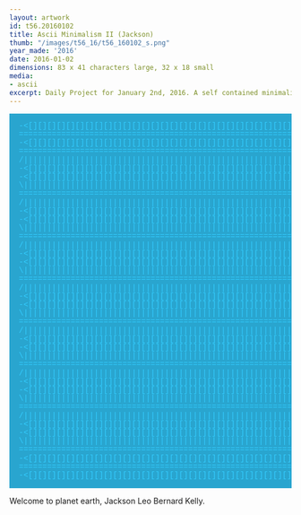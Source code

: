 ```yaml
---
layout: artwork
id: t56.20160102
title: Ascii Minimalism II (Jackson)
thumb: "/images/t56_16/t56_160102_s.png"
year_made: '2016'
date: 2016-01-02
dimensions: 83 x 41 characters large, 32 x 18 small
media:
- ascii
excerpt: Daily Project for January 2nd, 2016. A self contained minimalist ascii artwork. Fonts and css styles are allowed and included on page. Adapts to mobile and laptop breakpoints. 
---
```


<style>
    pre {
        background-color: #29A5CF;
        color: #33CCFF;
        font-family: "Courier New",Courier,"Lucida Sans Typewriter","Lucida Typewriter",monospace;
        font-size: .875rem;
        line-height: .95rem;
    }

    @media screen and (max-width: 600px) {
      .ascii-large {
        display: none;
      }
      pre {
        width: 265px;
      }
    }
    @media screen and (min-width: 600px){
        .ascii-small {
          display: none;
      }
    }
</style>

<pre class="ascii-large">

  -<[][][][][][][][][][][][][][][][][][][][][][][][][][][][][][][][][][][][][]>-
  ==============================================================================
  -<[][][][][][][][][][][][][][][][][][][][][][][][][][][][][][][][][][][][][]>-
  ==============================================================================
  /||||||||||||||||||||||||||||||||||||||||||||||||||||||||||||||||||||||||||||\
  -<[][][][][][][][][][][][][][][][][][][][][][][][][][][][][][][][][][][][][]>-
  -<[][][][][][][][][][][][][][][][][][][][][][][][][][][][][][][][][][][][][]>-
  \||||||||||||||||||||||||||||||||||||||||||||||||||||||||||||||||||||||||||||/
  ==============================================================================
  /||||||||||||||||||||||||||||||||||||||||||||||||||||||||||||||||||||||||||||\
  -<[][][][][][][][][][][][][][][][][][][][][][][][][][][][][][][][][][][][][]>-
  -<[][][][][][][][][][][][][][][][][][][][][][][][][][][][][][][][][][][][][]>-
  \||||||||||||||||||||||||||||||||||||||||||||||||||||||||||||||||||||||||||||/
  ==============================================================================
  /||||||||||||||||||||||||||||||||||||||||||||||||||||||||||||||||||||||||||||\
  -<[][][][][][][][][][][][][][][][][][][][][][][][][][][][][][][][][][][][][]>-
  -<[][][][][][][][][][][][][][][][][][][][][][][][][][][][][][][][][][][][][]>-
  \||||||||||||||||||||||||||||||||||||||||||||||||||||||||||||||||||||||||||||/
  ==============================================================================
  /||||||||||||||||||||||||||||||||||||||||||||||||||||||||||||||||||||||||||||\
  -<[][][][][][][][][][][][][][][][][][][][][][][][][][][][][][][][][][][][][]>-
  -<[][][][][][][][][][][][][][][][][][][][][][][][][][][][][][][][][][][][][]>-
  \||||||||||||||||||||||||||||||||||||||||||||||||||||||||||||||||||||||||||||/
  ==============================================================================
  /||||||||||||||||||||||||||||||||||||||||||||||||||||||||||||||||||||||||||||\
  -<[][][][][][][][][][][][][][][][][][][][][][][][][][][][][][][][][][][][][]>-
  -<[][][][][][][][][][][][][][][][][][][][][][][][][][][][][][][][][][][][][]>-
  \||||||||||||||||||||||||||||||||||||||||||||||||||||||||||||||||||||||||||||/
  ==============================================================================
  /||||||||||||||||||||||||||||||||||||||||||||||||||||||||||||||||||||||||||||\
  -<[][][][][][][][][][][][][][][][][][][][][][][][][][][][][][][][][][][][][]>-
  -<[][][][][][][][][][][][][][][][][][][][][][][][][][][][][][][][][][][][][]>-
  \||||||||||||||||||||||||||||||||||||||||||||||||||||||||||||||||||||||||||||/
  ==============================================================================
  /||||||||||||||||||||||||||||||||||||||||||||||||||||||||||||||||||||||||||||\
  -<[][][][][][][][][][][][][][][][][][][][][][][][][][][][][][][][][][][][][]>-
  -<[][][][][][][][][][][][][][][][][][][][][][][][][][][][][][][][][][][][][]>-
  \||||||||||||||||||||||||||||||||||||||||||||||||||||||||||||||||||||||||||||/
  ==============================================================================
  -<[][][][][][][][][][][][][][][][][][][][][][][][][][][][][][][][][][][][][]>-
  ==============================================================================
  -<[][][][][][][][][][][][][][][][][][][][][][][][][][][][][][][][][][][][][]>-

</pre>

<pre class="ascii-small">
 -<[][][][][][][][][][][][][]>-
 ==============================
 -<[][][][][][][][][][][][][]>-
 \||||||||||||||||||||||||||||/
 ==============================
 /||||||||||||||||||||||||||||\
 -<[][][][][][][][][][][][][]>-
 -<[][][][][][][][][][][][][]>-
 \||||||||||||||||||||||||||||/
 ==============================
 /||||||||||||||||||||||||||||\
 -<[][][][][][][][][][][][][]>-
 -<[][][][][][][][][][][][][]>-
 \||||||||||||||||||||||||||||/
 ==============================
 /||||||||||||||||||||||||||||\
 -<[][][][][][][][][][][][][]>-
 ==============================
 -<[][][][][][][][][][][][][]>-
</pre>

Welcome to planet earth, Jackson Leo Bernard Kelly.

